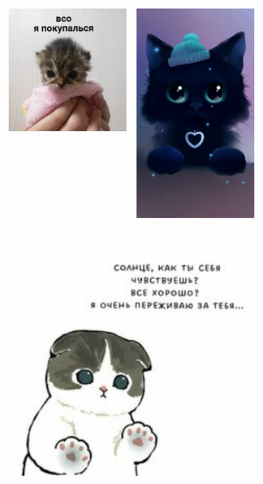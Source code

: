 <div class="gallery">
  <a target="_blank" href="img/1.jpg">
    <img src="img/1.jpg">
  </a>
  <a target="_blank" href="img/2.jpg">
    <img src="img/2.jpg">
  </a>
  <a target="_blank" href="img/3.jpg">
    <img src="img/3.jpg">
  </a>
</div>

<style>
.gallery {
  display: flex;
  flex-wrap: wrap;
  justify-content: space-between;
}

.gallery a {
  flex: 1 0 200px;
  margin: 10px;
  text-align: center;
}

.gallery img {
  width: 100%;
  height: auto;
}
</style>
